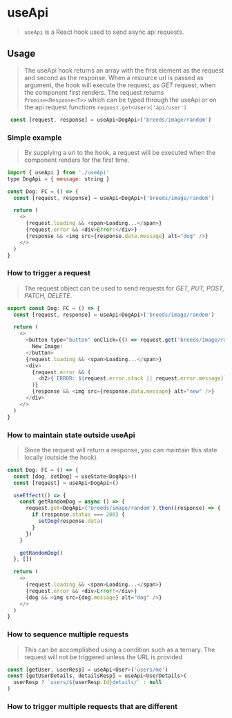 # useApi 

> `useApi` is a React hook used to send async api requests.

## Usage
> The useApi hook returns an array with the first element as the request and second as the response. 
> When a resource url is passed as argument, the hook will execute the request, as _GET_ request, when the component first renders.
> The request returns ```Promise<Response<T>>``` which can be typed through the useApi or on the api request functions ```request.get<User>('api/user')```

```javascript
 const [request, response] = useApi<DogApi>('breeds/image/random')
```

### Simple example
> By supplying a url to the hook, a request will be executed when the component renders for the first time.
```javascript
import { useApi } from './useApi'
type DogApi = { message: string }

const Dog: FC = () => {
  const [request, response] = useApi<DogApi>('breeds/image/random')

  return (
    <>
      {request.loading && <span>Loading...</span>}
      {request.error && <div>Error!</div>}
      {response && <img src={response.data.message} alt="dog" />}
    </>
  )
}
```

### How to trigger a request
> The request object can be used to send requests for _GET, PUT, POST, PATCH, DELETE_.

```javascript
export const Dog: FC = () => {
  const [request, response] = useApi<DogApi>('breeds/image/random')

  return (
    <>
      <button type="button" onClick={() => request.get('breeds/image/random')}>
        New Image!
      </button>
      {request.loading && <span>Loading...</span>}
      <div>
        {request.error && (
          <h2>{`ERROR: ${request.error.stack || request.error.message}`}</h2>
        )}
        {response && <img src={response.data.message} alt="new" />}
      </div>
    </>
  )
}
```

### How to maintain state outside useApi
> Since the request will return a response, you can maintain this state locally (outside the hook). 

```javascript
const Dog: FC = () => {
  const [dog, setDog] = useState<DogApi>()
  const [request] = useApi<DogApi>()

  useEffect(() => {
    const getRandomDog = async () => {
      request.get<DogApi>('breeds/image/random').then((response) => {
        if (response.status === 200) {
          setDog(response.data)
        }
      })
    }

    getRandomDog()
  }, [])

  return (
    <>
      {request.loading && <span>Loading...</span>}
      {request.error && <div>Error!</div>}
      {dog && <img src={dog.message} alt="dog" />}
    </>
  )
}
```

### How to sequence multiple requests
> This can be accomplished using a condition such as a ternary. 
> The request will not be triggered unless the URL is provided
```javascript
const [getUser, userResp] = useApi<User>('users/me')
const [getUserDetails, detailsResp] = useApi<UserDetails>(
  userResp ? `users/${userResp.Id}details/` : null
)
```

### How to trigger multiple requests that are different
>

```javascript

```